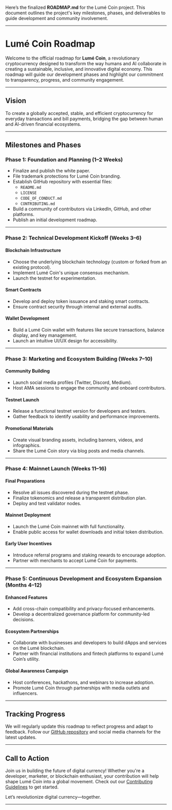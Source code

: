 Here’s the finalized **ROADMAP.md** for the Lumé Coin project. This document outlines the project's key milestones, phases, and deliverables to guide development and community involvement.

---

# **Lumé Coin Roadmap**  

Welcome to the official roadmap for **Lumé Coin**, a revolutionary cryptocurrency designed to transform the way humans and AI collaborate in creating a sustainable, inclusive, and innovative digital economy. This roadmap will guide our development phases and highlight our commitment to transparency, progress, and community engagement.  

---

## **Vision**  
To create a globally accepted, stable, and efficient cryptocurrency for everyday transactions and bill payments, bridging the gap between human and AI-driven financial ecosystems.  

---

## **Milestones and Phases**

### **Phase 1: Foundation and Planning (1–2 Weeks)**  
- Finalize and publish the white paper.  
- File trademark protections for Lumé Coin branding.  
- Establish GitHub repository with essential files:
  - `README.md`
  - `LICENSE`
  - `CODE_OF_CONDUCT.md`
  - `CONTRIBUTING.md`  
- Build a community of contributors via LinkedIn, GitHub, and other platforms.  
- Publish an initial development roadmap.

---

### **Phase 2: Technical Development Kickoff (Weeks 3–6)**  
#### **Blockchain Infrastructure**  
- Choose the underlying blockchain technology (custom or forked from an existing protocol).  
- Implement Lumé Coin's unique consensus mechanism.  
- Launch the testnet for experimentation.  

#### **Smart Contracts**  
- Develop and deploy token issuance and staking smart contracts.  
- Ensure contract security through internal and external audits.  

#### **Wallet Development**  
- Build a Lumé Coin wallet with features like secure transactions, balance display, and key management.  
- Launch an intuitive UI/UX design for accessibility.  

---

### **Phase 3: Marketing and Ecosystem Building (Weeks 7–10)**  
#### **Community Building**  
- Launch social media profiles (Twitter, Discord, Medium).  
- Host AMA sessions to engage the community and onboard contributors.  

#### **Testnet Launch**  
- Release a functional testnet version for developers and testers.  
- Gather feedback to identify usability and performance improvements.  

#### **Promotional Materials**  
- Create visual branding assets, including banners, videos, and infographics.  
- Share the Lumé Coin story via blog posts and media channels.  

---

### **Phase 4: Mainnet Launch (Weeks 11–16)**  
#### **Final Preparations**  
- Resolve all issues discovered during the testnet phase.  
- Finalize tokenomics and release a transparent distribution plan.  
- Deploy and test validator nodes.  

#### **Mainnet Deployment**  
- Launch the Lumé Coin mainnet with full functionality.  
- Enable public access for wallet downloads and initial token distribution.  

#### **Early User Incentives**  
- Introduce referral programs and staking rewards to encourage adoption.  
- Partner with merchants to accept Lumé Coin for payments.  

---

### **Phase 5: Continuous Development and Ecosystem Expansion (Months 4–12)**  
#### **Enhanced Features**  
- Add cross-chain compatibility and privacy-focused enhancements.  
- Develop a decentralized governance platform for community-led decisions.  

#### **Ecosystem Partnerships**  
- Collaborate with businesses and developers to build dApps and services on the Lumé blockchain.  
- Partner with financial institutions and fintech platforms to expand Lumé Coin’s utility.  

#### **Global Awareness Campaign**  
- Host conferences, hackathons, and webinars to increase adoption.  
- Promote Lumé Coin through partnerships with media outlets and influencers.  

---

## **Tracking Progress**  
We will regularly update this roadmap to reflect progress and adapt to feedback. Follow our [GitHub repository](https://github.com/OMGSOFTWARE/LUM-COIN) and social media channels for the latest updates.

---

## **Call to Action**  
Join us in building the future of digital currency! Whether you're a developer, marketer, or blockchain enthusiast, your contribution will help shape Lumé Coin into a global movement. Check out our [Contributing Guidelines](CONTRIBUTING.md) to get started.  

Let’s revolutionize digital currency—together.  

--- 
